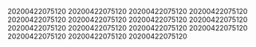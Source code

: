 20200422075120
20200422075120
20200422075120
20200422075120
20200422075120
20200422075120
20200422075120
20200422075120
20200422075120
20200422075120
20200422075120
20200422075120
20200422075120
20200422075120
20200422075120
